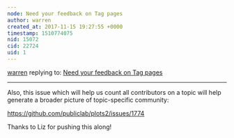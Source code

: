 ```yaml
---
node: Need your feedback on Tag pages
author: warren
created_at: 2017-11-15 19:27:55 +0000
timestamp: 1510774075
nid: 15072
cid: 22724
uid: 1
---
```




[warren](../profile/warren) replying to: [Need your feedback on Tag pages](../notes/tommystyles/10-20-2017/need-your-feedback-on-tag-pages)

----
Also, this issue which will help us count all contributors on a topic will help generate a broader picture of topic-specific community: 

https://github.com/publiclab/plots2/issues/1774

Thanks to Liz for pushing this along!